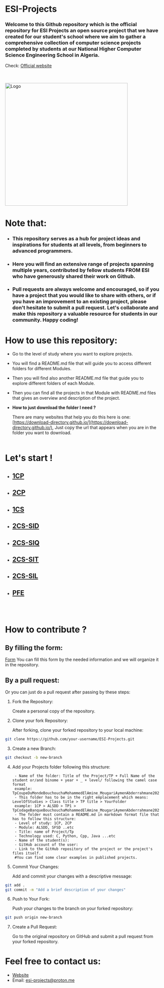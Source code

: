 # ESI-Projects

### Welcome to this Github repository which is the official repository for ESI Projects an open source project that we have created for our student's school where we aim to gather a comprehensive collection of computer science projects completed by students at our National Higher Computer Science Engineering School in Algeria. 
Check: [Official website](https://esiprojects.vercel.app/)

<br>
<br>



<img src="src/ESI%20Projects.png" alt="Logo" width="400"/>
<br>


# Note that:

* ### This repository serves as a hub for project ideas and inspirations for students at all levels, from beginners to advanced programmers. 
* ### Here you will find an extensive range of projects spanning multiple years, contributed by fellow students FROM ESI who have generously shared their work on Github. 
* ### Pull requests are always welcome and encouraged, so if you have a project that you would like to share with others, or if you have an improvement to an existing project, please don't hesitate to submit a pull request. Let's collaborate and make this repository a valuable resource for students in our community. Happy coding!

# How to use this repository:
* Go to the level of study where you want to explore projects.
* You will find a README.md file that will guide you to access different folders for different Modules.
* Then you will find also another README.md file that guide you to explore different folders of each Module.
* Then you can find all the projects in that Module with README.md files that gives an overview and description of the project.
* **How to just download the folder I need ?**
  
  There are many websites that help you do this here is one: [https://download-directory.github.io/](https://download-directory.github.io/), Just copy the url that appears when you are in the folder you want to download.
<br><br>


# Let's start !
* ## [1CP](./1st%20year%20-%201CP/1CP.md)
* ## [2CP](./2nd%20year%20-%202CP/2CP.md)
* ## [1CS](./3rd%20year-%201CS/1CS.md)
* ## [2CS-SID](./4th%20year%20-%202CS-SID/2CS-SID.md)
* ## [2CS-SIQ](./4th%20year%20-%202CS-SIQ/2CS-SIQ.md)
* ## [2CS-SIT](./4th%20year%20-%202CS-SIT/2CS-SIT.md)
* ## [2CS-SIL](./4th%20year%20-%202CS-SIL/2CS-SIL.md)
* ## [PFE](./PFE/PFE.md)
<br><br>

# How to contribute ?
## **By filling the form:**
[Form](https://docs.google.com/forms/d/e/1FAIpQLScUQ5toGjDysObDA_wD3QnYdMyh70-1MArTPkVXGkfSIqX--Q/viewform?usp=sharing)
You can fill this form by the needed information and we will organize it in the repository.
## **By a pull request:**
Or you can just do a pull request after passing by these steps:
1. Fork the Repository:

    Create a personal copy of the repository.
    
2. Clone your fork Repository:

    After forking, clone your forked repository to your local machine:
```bash
git clone https://github.com/your-username/ESI-Projects.git
```
3. Create a new Branch:
```bash
git checkout -b new-branch
```
4. Add your Projects folder following this structure:

        - Name of the folder: Title of the Project/TP + Full Name of the student or/and binome + year + _ + level/ following the camel case format 
        example: TpCoupeDuMondeBouchouchaMohammedElAmine_MougariAymenAbderrahmane2021/2022_1CP
        - This folder has to be in the right emplacement which means: LevelOfStudies > Class title > TP title > YourFolder
        example: 1CP > ALSDD > TP1 > TpCodageBanqueBouchouchaMohammedElAmine_MougariAymenAbderrahmane2021/2022_1CP
        - The folder must contain a README.md in markdown format file that has to follow this structure:
        - Level of study: 1CP, 2CP
        - Module: ALSDD, SFSD ..etc
        - Title: name of Project/Tp
        - Technology used: C, Python, Cpp, Java ...etc
        - Name of the student(s):
        - GitHub account of the user:
        - Link to the GitHub repository of the project or the project's files itself.
        #You can find some clear examples in published projects. 
5. Commit Your Changes:

    Add and commit your changes with a descriptive message:
```bash
git add .
git commit -m "Add a brief description of your changes"
```
6. Push to Your Fork:

    Push your changes to the branch on your forked repository:
```bash
git push origin new-branch
```
7. Create a Pull Request:

    Go to the original repository on GitHub and submit a pull request from your forked repository. 

# Feel free to contact us:
* [Website](https://esiprojects.vercel.app/)
* Email: [esi-projects@proton.me](mailto:esi-projects@proton.me) 
